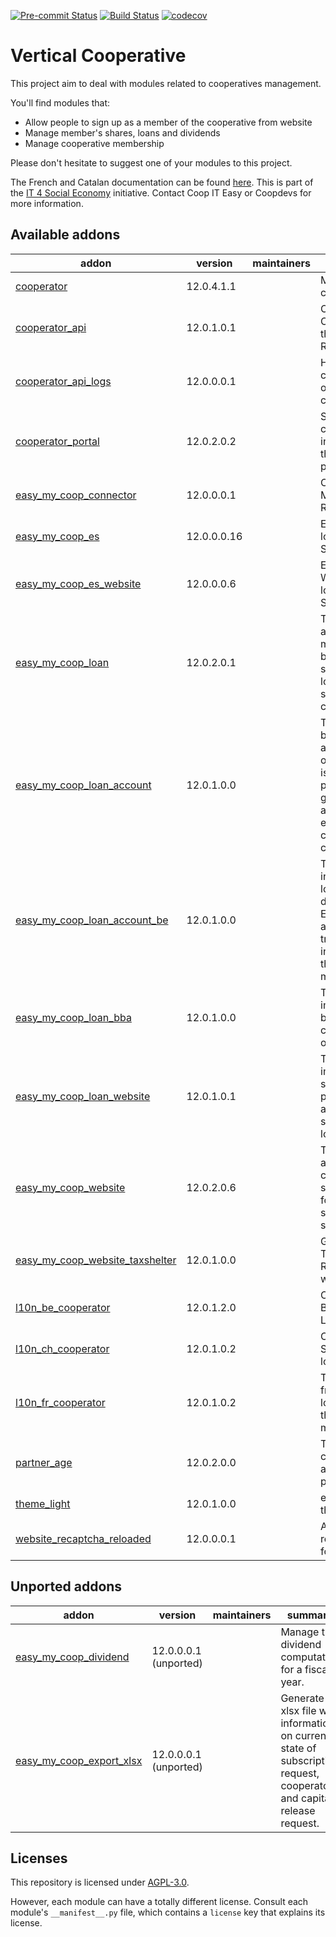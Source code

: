 
[![Pre-commit Status](https://github.com/coopiteasy/vertical-cooperative/actions/workflows/pre-commit.yml/badge.svg?branch=12.0)](https://github.com/coopiteasy/vertical-cooperative/actions/workflows/pre-commit.yml?query=branch%3A12.0)
[![Build Status](https://github.com/coopiteasy/vertical-cooperative/actions/workflows/test.yml/badge.svg?branch=12.0)](https://github.com/coopiteasy/vertical-cooperative/actions/workflows/test.yml?query=branch%3A12.0)
[![codecov](https://codecov.io/gh/coopiteasy/vertical-cooperative/branch/12.0/graph/badge.svg)](https://codecov.io/gh/coopiteasy/vertical-cooperative)

<!-- /!\ do not modify above this line -->

# Vertical Cooperative

This project aim to deal with modules related to cooperatives management.

You'll find modules that:

 - Allow people to sign up as a member of the cooperative from website
 - Manage member's shares, loans and dividends
 - Manage cooperative membership

Please don't hesitate to suggest one of your modules to this project.

The French and Catalan documentation can be found [here](https://doc.it4socialeconomy.org/books/application-easy-my-coop).
This is part of the [IT 4 Social Economy](https://it4socialeconomy.org) initiative.
Contact Coop IT Easy or Coopdevs for more information.


<!-- /!\ do not modify below this line -->

<!-- prettier-ignore-start -->

[//]: # (addons)

Available addons
----------------
addon | version | maintainers | summary
--- | --- | --- | ---
[cooperator](cooperator/) | 12.0.4.1.1 |  | Manage your cooperators
[cooperator_api](cooperator_api/) | 12.0.1.0.1 |  | Open Cooperators to the world: RESTful API.
[cooperator_api_logs](cooperator_api_logs/) | 12.0.0.0.1 |  | Helpers to log calls in and out of cooperators_api.
[cooperator_portal](cooperator_portal/) | 12.0.2.0.2 |  | Show cooperator information in the website portal.
[easy_my_coop_connector](easy_my_coop_connector/) | 12.0.0.0.1 |  | Connect to Easy My Coop RESTful API.
[easy_my_coop_es](easy_my_coop_es/) | 12.0.0.0.16 |  | Easy My Coop localization for Spain
[easy_my_coop_es_website](easy_my_coop_es_website/) | 12.0.0.0.6 |  | Easy My Coop Website localization for Spain
[easy_my_coop_loan](easy_my_coop_loan/) | 12.0.2.0.1 |  | This module allows to manage the bonds and subordinated loans subscription life cycle.
[easy_my_coop_loan_account](easy_my_coop_loan_account/) | 12.0.1.0.0 |  | This module brings the accounting part of the loan issue. It has for purpose to generate all the accounting entries to the covered use cases.
[easy_my_coop_loan_account_be](easy_my_coop_loan_account_be/) | 12.0.1.0.0 |  | This module install belgian localisation demo data for EMC loan account. It also trigger installation for the dependency module
[easy_my_coop_loan_bba](easy_my_coop_loan_bba/) | 12.0.1.0.0 |  | This module implements the bba structured communication on the loan line.
[easy_my_coop_loan_website](easy_my_coop_loan_website/) | 12.0.1.0.1 |  | This module implements the subscription page for bonds and subordinated loans.
[easy_my_coop_website](easy_my_coop_website/) | 12.0.2.0.6 |  | This module adds the cooperator subscription form allowing to subscribe for shares online.
[easy_my_coop_website_taxshelter](easy_my_coop_website_taxshelter/) | 12.0.1.0.0 |  | Give access to Tax Shelter Report in the website portal.
[l10n_be_cooperator](l10n_be_cooperator/) | 12.0.1.2.0 |  | Cooperators Belgium Localization
[l10n_ch_cooperator](l10n_ch_cooperator/) | 12.0.1.0.2 |  | Cooperators Switzerland localization
[l10n_fr_cooperator](l10n_fr_cooperator/) | 12.0.1.0.2 |  | This is the french localization for the Cooperators module
[partner_age](partner_age/) | 12.0.2.0.0 |  | This module computes the age of the partner.
[theme_light](theme_light/) | 12.0.1.0.0 |  | extract of the theme zen
[website_recaptcha_reloaded](website_recaptcha_reloaded/) | 12.0.0.0.1 |  | Add google recaptcha to forms.


Unported addons
---------------
addon | version | maintainers | summary
--- | --- | --- | ---
[easy_my_coop_dividend](easy_my_coop_dividend/) | 12.0.0.0.1 (unported) |  | Manage the dividend computation for a fiscal year.
[easy_my_coop_export_xlsx](easy_my_coop_export_xlsx/) | 12.0.0.0.1 (unported) |  | Generate a xlsx file with information on current state of subscription request, cooperators and capital release request.

[//]: # (end addons)

<!-- prettier-ignore-end -->

## Licenses

This repository is licensed under [AGPL-3.0](LICENSE).

However, each module can have a totally different license. Consult each module's
`__manifest__.py` file, which contains a `license` key that explains its
license.
